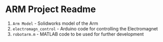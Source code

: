 # ARM Project Readme

1. `Arm Model` - Solidworks model of the Arm
2. `electromagn_control` - Arduino code for controlling the Electromagnet
3. `robotarm.m` - MATLAB code to be used for further development

